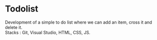 # Todolist

Development of a simple to do list where we can add an item, cross it and delete it.
<br/>
Stacks : Git, Visual Studio, HTML, CSS, JS.
